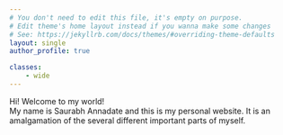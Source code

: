 ```yaml
---
# You don't need to edit this file, it's empty on purpose.
# Edit theme's home layout instead if you wanna make some changes
# See: https://jekyllrb.com/docs/themes/#overriding-theme-defaults
layout: single
author_profile: true

classes:
    - wide
---
```

Hi! Welcome to my world! 
<br>
My name is Saurabh Annadate and this is my personal website. It is an amalgamation of the several different important parts of myself. 